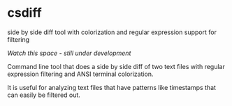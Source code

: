# csdiff
side by side diff tool with colorization and regular expression support for filtering

_Watch this space - still under development_

Command line tool that does a side by side diff of two text files
with regular expression filtering and ANSI terminal colorization.

It is useful for analyzing text files that have patterns like
timestamps that can easily be filtered out.
